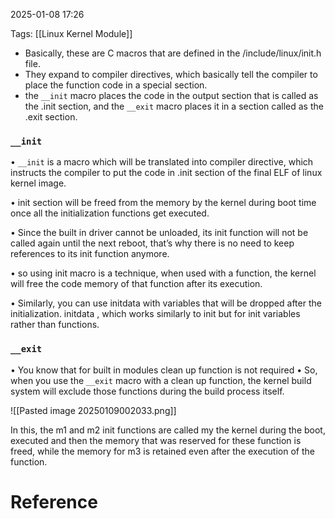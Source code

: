 2025-01-08 17:26

Tags: [[Linux Kernel Module]]

- Basically, these are C macros that are defined in the /include/linux/init.h file.
- They expand to compiler directives, which basically tell the compiler to place the function code in a special section. 
- the `__init` macro places the code in the output section that is called as the .init section, and the `__exit` macro places it in a section called as the .exit section. 


### `__init` 
• `__init` is a macro which will be translated into compiler directive, which instructs the
compiler to put the code in .init section of the final ELF of linux kernel image.

• init section will be freed from the memory by the kernel during boot time once all the initialization functions get executed.

• Since the built in driver cannot be unloaded, its init function will not be called again until the next reboot, that’s why there is no need to keep references to its init function anymore.

• so using init macro is a technique, when used with  a function, the kernel will free the code memory of that function after its execution.

• Similarly, you can use initdata with variables that will be dropped after the initialization. initdata , which works similarly to init but for init variables rather than functions.

### `__exit`

• You know that for built in modules clean up function is not required
• So, when you use the `__exit` macro with a clean up function, the kernel build system will exclude those functions during the build process itself.

![[Pasted image 20250109002033.png]]

In this, the m1 and m2 init functions are called my the kernel during the boot, executed and then the memory that was reserved for these function is freed, while the memory for m3 is retained even after the execution of the function.
# Reference

